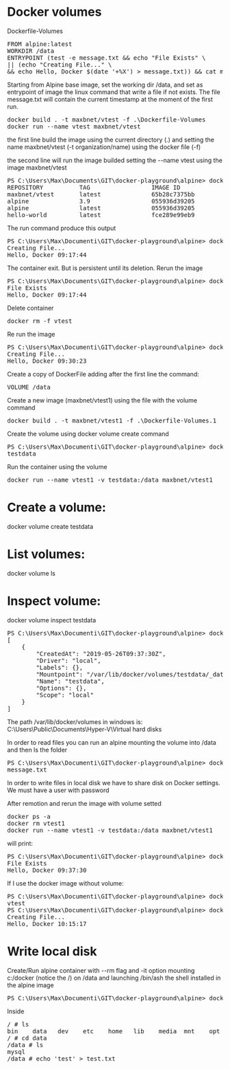 
# Docker volumes

Dockerfile-Volumes

<pre>
FROM alpine:latest
WORKDIR /data
ENTRYPOINT (test -e message.txt && echo "File Exists" \
|| (echo "Creating File..." \
&& echo Hello, Docker $(date '+%X') > message.txt)) && cat message.txt
</pre>

Starting from Alpine base image, set the working dir /data, and set as entrypoint of image the linux command that write a file if not exists.
The file message.txt will contain the current timestamp at the moment of the first run.

<pre>
docker build . -t maxbnet/vtest -f .\Dockerfile-Volumes
docker run --name vtest maxbnet/vtest
</pre>

the first line build the image using the current directory (.) and  setting the name maxbnet/vtest (-t organization/name) using the docker file (-f) 

the second line will run the image builded setting the --name vtest using the image maxbnet/vtest

<pre>
PS C:\Users\Max\Documents\GIT\docker-playground\alpine> docker images
REPOSITORY          TAG                 IMAGE ID            CREATED             SIZE
maxbnet/vtest       latest              65b28c7375bb        4 minutes ago       5.53MB
alpine              3.9                 055936d39205        2 weeks ago         5.53MB
alpine              latest              055936d39205        2 weeks ago         5.53MB
hello-world         latest              fce289e99eb9        4 months ago        1.84kB
</pre>

The run command produce this output
<pre>
PS C:\Users\Max\Documenti\GIT\docker-playground\alpine> docker run --name vtest maxbnet/vtest
Creating File...
Hello, Docker 09:17:44
</pre>

The container exit. But is persistent until its deletion. Rerun the image

<pre>
PS C:\Users\Max\Documents\GIT\docker-playground\alpine> docker start -a vtest
File Exists
Hello, Docker 09:17:44
</pre>

Delete container
<pre>
docker rm -f vtest
</pre>

Re run the image
<pre>
PS C:\Users\Max\Documenti\GIT\docker-playground\alpine> docker run --name vtest maxbnet/vtest
Creating File...
Hello, Docker 09:30:23
</pre>

Create a copy of DockerFile adding after the first line the command:

<pre>
VOLUME /data
</pre>

Create a new image (maxbnet/vtest1) using the file with the volume command
<pre>
docker build . -t maxbnet/vtest1 -f .\Dockerfile-Volumes.1
</pre>

Create the volume using docker volume create command
<pre>
PS C:\Users\Max\Documenti\GIT\docker-playground\alpine> docker volume create --name testdata
testdata
</pre>

Run the container using the volume
<pre>
docker run --name vtest1 -v testdata:/data maxbnet/vtest1
</pre>


# Create a volume:

docker volume create testdata

# List volumes:

docker volume ls

# Inspect volume:

docker volume inspect testdata

<pre>
PS C:\Users\Max\Documenti\GIT\docker-playground\alpine> docker volume inspect testdata
[
    {
        "CreatedAt": "2019-05-26T09:37:30Z",
        "Driver": "local",
        "Labels": {},
        "Mountpoint": "/var/lib/docker/volumes/testdata/_data",
        "Name": "testdata",
        "Options": {},
        "Scope": "local"
    }
]
</pre>

The path /var/lib/docker/volumes in windows is:
C:\Users\Public\Documents\Hyper-V\Virtual hard disks

In order to read files you can run an alpine mounting the volume into /data and then ls the folder
<pre>
PS C:\Users\Max\Documenti\GIT\docker-playground\alpine> docker run --rm -v testdata:/data alpine ls /data
message.txt
</pre>

In order to write files in local disk we have to share disk on Docker settings.
We must have a user with password

After remotion and rerun the image with volume setted 
<pre>
docker ps -a
docker rm vtest1
docker run --name vtest1 -v testdata:/data maxbnet/vtest1
</pre>

will print:
<pre>
PS C:\Users\Max\Documenti\GIT\docker-playground\alpine> docker run --name vtest1 -v testdata:/data maxbnet/vtest1
File Exists
Hello, Docker 09:37:30
</pre>

If I use the docker image without volume:
<pre>
PS C:\Users\Max\Documenti\GIT\docker-playground\alpine> docker rm vtest
vtest
PS C:\Users\Max\Documenti\GIT\docker-playground\alpine> docker run --name vtest maxbnet/vtest
Creating File...
Hello, Docker 10:15:17
</pre>

# Write local disk

Create/Run alpine container with --rm flag and -it option mounting c:/docker (notice the /) on /data
and launching /bin/ash the shell installed in the alpine image
<pre>
PS C:\Users\Max\Documenti\GIT\docker-playground\alpine> docker run --rm -it  -v c:/docker:/data alpine /bin/ash
</pre>

Inside
<pre>
/ # ls
bin    data   dev    etc    home   lib    media  mnt    opt    proc   root   run    sbin   srv    sys    tmp    usr    var
/ # cd data
/data # ls
mysql
/data # echo 'test' > test.txt
</pre>